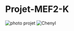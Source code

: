 # Projet-MEF2-K
![photo projet](https://github.com/charmelle5/main/chenyl.png)
![Chenyl](https://github.com/chenyl.png)
